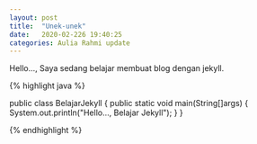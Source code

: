 ```yaml
---
layout: post
title:  "Unek-unek"
date:   2020-02-226 19:40:25
categories: Aulia Rahmi update
---
```


Hello..., Saya sedang belajar membuat blog dengan jekyll.

{% highlight java %}

public class BelajarJekyll {
  public static void main(String[]args) {
    System.out.println("Hello..., Belajar Jekyll");
  }
}

{% endhighlight %}
